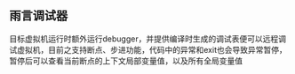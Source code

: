 ## 雨言调试器
目标虚拟机运行时额外运行debugger，并提供编译时生成的调试表便可以远程调试虚拟机，目前之支持断点、步进功能，代码中的异常和exit也会导致异常暂停，暂停后可以查看当前断点的上下文局部变量值，以及所有全局变量值